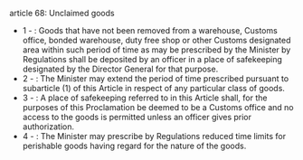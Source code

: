 article 68: Unclaimed goods

<ul>
			<li>1 - : Goods that have not been removed from a warehouse, Customs office, bonded warehouse, duty free shop or other Customs designated area within such period of time as may be prescribed by the Minister by Regulations shall be deposited by an officer in a place of safekeeping designated by the Director General for that purpose.<ul>
			</ul></li>			<li>2 - : The Minister may extend the period of time prescribed pursuant to subarticle (1) of this Article in respect of any particular class of goods. <ul>
			</ul></li>			<li>3 - : A place of safekeeping referred to in this Article shall, for the purposes of this Proclamation be deemed to be a Customs office and no access to the goods is permitted unless an officer gives prior authorization. <ul>
			</ul></li>			<li>4 - : The Minister may prescribe by Regulations reduced time limits for perishable goods having regard for the nature of the goods. <ul>
			</ul></li></ul>